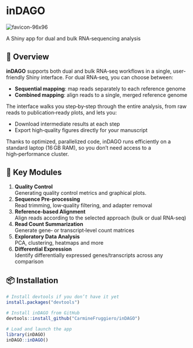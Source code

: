 # inDAGO
![favicon-96x96](https://github.com/user-attachments/assets/4d325017-c452-4e8d-95a7-12f1f7ccd6f7)

A Shiny app for dual and bulk RNA‑sequencing analysis

## 🚀 Overview

**inDAGO** supports both dual and bulk RNA‑seq workflows in a single, user-friendly Shiny interface. For dual RNA‑seq, you can choose between:

- **Sequential mapping**: map reads separately to each reference genome  
- **Combined mapping**: align reads to a single, merged reference genome

The interface walks you step‑by‑step through the entire analysis, from raw reads to publication‑ready plots, and lets you:

- Download intermediate results at each step  
- Export high‑quality figures directly for your manuscript  

Thanks to optimized, parallelized code, inDAGO runs efficiently on a standard laptop (16 GB RAM), so you don’t need access to a high‑performance cluster.

## 🔧 Key Modules

1. **Quality Control**  
   Generating quality control metrics and graphical plots.
1. **Sequence Pre‑processing**  
   Read trimming, low‑quality filtering, and adapter removal
2. **Reference‑based Alignment**  
   Align reads according to the selected approach (bulk or dual RNA‑seq) 
3. **Read Count Summarization**  
   Generate gene‑ or transcript‑level count matrices  
4. **Exploratory Data Analysis**  
   PCA, clustering, heatmaps and more  
5. **Differential Expression**  
   Identify differentially expressed genes/transcripts across any comparison

## 📦 Installation

```r
# Install devtools if you don’t have it yet
install.packages("devtools")     

# Install inDAGO from GitHub
devtools::install_github("CarmineFruggiero/inDAGO")

# Load and launch the app
library(inDAGO)
inDAGO::inDAGO()

